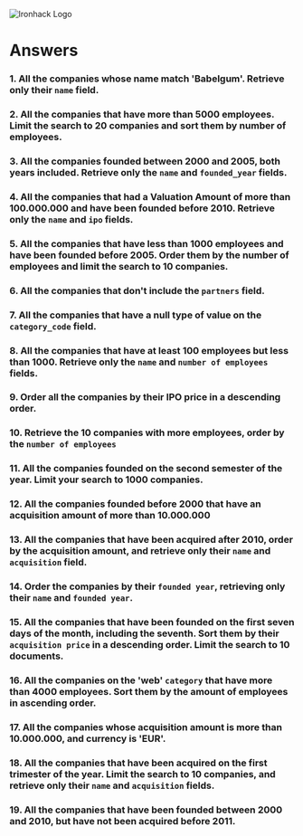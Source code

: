 ![Ironhack Logo](https://i.imgur.com/1QgrNNw.png)

# Answers

### 1. All the companies whose name match 'Babelgum'. Retrieve only their `name` field.

<!-- Filter: {name: 'Babelgum'}
Project: {name: 1, _id: 0} -->

### 2. All the companies that have more than 5000 employees. Limit the search to 20 companies and sort them by **number of employees**.

<!-- Filter: {number_of_employees: {$gt: 5000}}
Sort: {number_of_employees: 1}
Limit: 20 -->

### 3. All the companies founded between 2000 and 2005, both years included. Retrieve only the `name` and `founded_year` fields.

<!-- Filter: { $and: [{founded_year: {$gte: 2000}}, {founded_year: {$lte: 2005}}] }
Project: {name: 1, founded_year: 1, _id: 0} -->

### 4. All the companies that had a Valuation Amount of more than 100.000.000 and have been founded before 2010. Retrieve only the `name` and `ipo` fields.

<!-- Filter: { $and : [ { "funding_rounds.raised_amount": { $gt: 100000000} }, {founded_year: {$lt: 2010}} ] }
Project: {name: 1, ipo: 1, _id: 0} -->

### 5. All the companies that have less than 1000 employees and have been founded before 2005. Order them by the number of employees and limit the search to 10 companies.

<!-- Filter: { $and: [{ number_of_employees: { $lt: 1000 } }, { founded_year: { $lt: 2005 } }] }
Sort: {number_of_employees: 1}
Limit: 10 -->

### 6. All the companies that don't include the `partners` field.

<!-- Filter: {partners: {$exists: false}} -->

### 7. All the companies that have a null type of value on the `category_code` field.

<!-- Filter: { category_code: {$type: 'null'} } -->

### 8. All the companies that have at least 100 employees but less than 1000. Retrieve only the `name` and `number of employees` fields.

<!-- Filter: { $and: [{ number_of_employees: { $gte: 100 } }, { number_of_employees: { $lt: 1000 } }] }
Project: { name: 1, number_of_employees: 1, _id: 0 } -->

### 9. Order all the companies by their IPO price in a descending order.

<!-- Sort: { "ipo.valuation_amount": -1 } -->

### 10. Retrieve the 10 companies with more employees, order by the `number of employees`

<!-- Sort: { number_of_employees: -1 }
Limit: 10 -->

### 11. All the companies founded on the second semester of the year. Limit your search to 1000 companies.

<!-- Filter: { founded_month: { $gte: 6 } }
Limit: 1000 -->

### 12. All the companies founded before 2000 that have an acquisition amount of more than 10.000.000

<!-- { $and: [{ founded_year: {$lt: 2000} }, { "acquisition.price_amount": { $gt: 10000000 } }] } -->

### 13. All the companies that have been acquired after 2010, order by the acquisition amount, and retrieve only their `name` and `acquisition` field.

<!-- Filter: { "acquisition.acquired_year": { $gt: 2010 } }
Project: { name: 1, founded_year: 1 }
Sort: { "acquisition.price_amount": 1 } -->

### 14. Order the companies by their `founded year`, retrieving only their `name` and `founded year`.

<!-- Project: { name: 1, founded_year: 1 }
Sort: { founded_year: 1 } -->

### 15. All the companies that have been founded on the first seven days of the month, including the seventh. Sort them by their `acquisition price` in a descending order. Limit the search to 10 documents.

<!-- Filter: { founded_month: { $lte: 7 } }
Sort: { "acquisition.price_amount": -1 } -->

### 16. All the companies on the 'web' `category` that have more than 4000 employees. Sort them by the amount of employees in ascending order.

<!-- Filter: { $and: [{ category_code: "web" }, { number_of_employees: { $gt: 4000 } }] }
Sort: { number_of_employees: 1 } -->

### 17. All the companies whose acquisition amount is more than 10.000.000, and currency is 'EUR'.

<!-- Filter: { $and: [{ "acquisition.price_amount": { $gt: 10000000 } }, { "acquisition.price_currency_code": "EUR" }] } -->

### 18. All the companies that have been acquired on the first trimester of the year. Limit the search to 10 companies, and retrieve only their `name` and `acquisition` fields.

<!-- Filter: { "acquisition.acquired_month": { $lte: 3 } }
Project: { name: 1, acquisition: 1 } -->

### 19. All the companies that have been founded between 2000 and 2010, but have not been acquired before 2011.

<!-- Filter: { $and: [{ founded_year: { $gte: 2000 } }, { founded_year: { $lte: 2010 }}, { "acquisition.acquired_year": { $gt: 2011 } }] } -->
